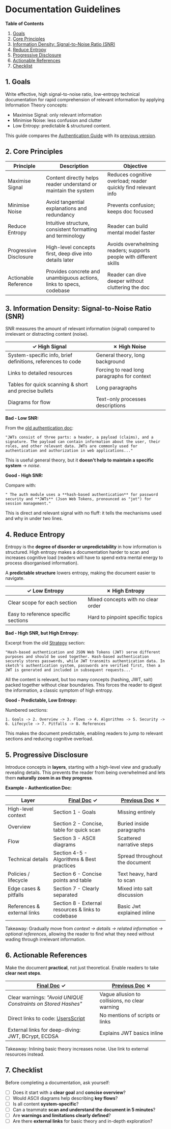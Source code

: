 # Documentation Guidelines


**Table of Contents**

1. [Goals](#1-goals)
2. [Core Principles](#2-core-principles)
3. [Information Density: Signal-to-Noise Ratio (SNR)](#3-information-density-signal-to-noise-ratio-snr)
4. [Reduce Entropy](#4-reduce-entropy)
5. [Progressive Disclosure](#5-progressive-disclosure)
6. [Actionable References](#6-actionable-references)
7. [Checklist](#7-checklist)


## 1. Goals

Write effective, high signal-to-noise ratio, low-entropy technical documentation for rapid comprehension of relevant information by applying Information Theory concepts:

* Maximise Signal: only relevant information
* Minimise Noise: less confusion and clutter
* Low Entropy: predictable & structured content.

This guide compares the [Authentication Guide](/auth/README.md) with its [previous version](https://github.com/rafaelfiume/sketch/blob/c7604e84843a07c6cba269adadb7b911c8558baa/docs/Auth.md).


## 2. Core Principles

| Principle               | Description                                                          | Objective                  |
|-------------------------|----------------------------------------------------------------------|--------------------------- |
| Maximise Signal         | Content directly helps reader understand or maintain the system      | Reduces cognitive overload; reader quickly find relevant info |
| Minimise Noise          | Avoid tangential explanations and redundancy                         | Prevents confusion; keeps doc focused |
| Reduce Entropy          | Intuitive structure, consistent formatting and terminology           | Reader can build mental model faster |   
| Progressive Disclosure  | High-level concepts first, deep dive into details later              | Avoids overwhelming readers; supports people with different skills |
| Actionable Reference    | Provides concrete and unambiguous actions, links to specs, codebase  | Reader can dive deeper without cluttering the doc |


## 3. Information Density: Signal-to-Noise Ratio (SNR)

SNR measures the amount of relevant information (signal) compared to irrelevant or distracting content (noise).

| **✓** High Signal                                           | **✗** High Noise                   |
| ------------------------------------------------------------| -----------------------------------|
| System-specific info, brief definitions, references to code | General theory, long background    |
| Links to detailed resources                                 | Forcing to read long paragraphs for context |
| Tables for quick scanning & short and precise bullets       | Long paragraphs                    |
| Diagrams for flow                                           | Text-only processes descriptions   |

**Bad - Low SNR:**

From the [old authentication doc](https://github.com/rafaelfiume/sketch/blob/c7604e84843a07c6cba269adadb7b911c8558baa/docs/Auth.md):

    "JWTs consist of three parts: a header, a payload (claims), and a signature. The payload can contain information about the user, their roles, and other relevant data. JWTs are commonly used for authentication and authorization in web applications..."

This is useful general theory, but it **doesn't help to maintain a specific system** -> _noise_.

**Good - High SNR:**

Compare with:

    " The auth module uses a **hash-based authentication** for password security and **JWTs** (Json Web Tokens, pronounced as "jot") for session management."

This is direct and relevant signal with no fluff: it tells the mechanisms used and why in under two lines.


## 4. Reduce Entropy

Entropy is the **degree of disorder or unpredictability** in how information is structured.
High entropy makes a documentation harder to scan and increases cognitive load (readers will have to spend extra mental energy to process disorganised information).

A **predictable structure** lowers entropy, making the document easier to navigate.

| **✓** Low Entropy                             | **✗** High Entropy                 |
| ----------------------------------------------| -----------------------------------|
| Clear scope for each section                  | Mixed concepts with no clear order |
| Easy to reference specific sections           | Hard to pinpoint specific topics   |

**Bad - High SNR, but High Entropy:**

Excerpt from the old [Strategy](https://github.com/rafaelfiume/sketch/blob/c7604e84843a07c6cba269adadb7b911c8558baa/docs/Auth.md#strategy) section:

    "Hash-based authentication and JSON Web Tokens (JWT) serve different purposes and should be used together. Hash-based authentication securely stores passwords, while JWT transmits authentication data. In sketch's authentication system, passwords are verified first, then a JWT is generated and included in subsequent requests..."

All the content is relevant, but too many concepts (hashing, JWT, salt) packed together without clear boundaries.
This forces the reader to digest the information, a classic symptom of high entropy.

**Good - Predictable, Low Entropy:**

Numbered sections:

    1. Goals -> 2. Overview -> 3. Flows -> 4. Algorithms -> 5. Security -> 6. Lifecycle -> 7. Pitfalls -> 8. References

This makes the document predictable, enabling readers to jump to relevant sections and reducing cognitive overload.


## 5. Progressive Disclosure

Introduce concepts in **layers**, starting with a high-level view and gradually revealing details.
This prevents the reader from being overwhelmed and lets them **naturally zoom in as they progress**.

**Example - Authentication Doc:**

| Layer                          | [Final Doc](/auth/README.md) **✓**                  | [Previous Doc](https://github.com/rafaelfiume/sketch/blob/c7604e84843a07c6cba269adadb7b911c8558baa/docs/Auth.md) **✗** |
| -------------------------------| ----------------------------------------------------| ------------------------------------------------|
| High-level context             | Section 1 - Goals                                   | Missing entirely                                |
| Overview                       | Section 2 - Concise, table for quick scan           | Buried inside paragraphs                        |
| Flow                           | Section 3 - ASCII diagrams                          | Scattered narrative steps                       |
| Technical details              | Section 4-5 - Algorithms & Best practices           | Spread throughout the document                  |
| Policies / lifecycle           | Section 6 - Concise points and table                | Text heavy, hard to scan                        |
| Edge cases & pitfalls          | Section 7 - Clearly separated                       | Mixed into salt discussion                      |
| References & external links    | Section 8 - External resources & links to codebase  | Basic Jwt explained inline                      |

Takeaway: Gradually move from _context -> details -> related information -> optional references_, allowing the reader to find what they need without wading through irrelevant information.


## 6. Actionable References

Make the document **practical**, not just theoretical.
Enable readers to take **clear next steps**.

|  [Final Doc](/auth/README.md) **✓**                            | [Previous Doc](https://github.com/rafaelfiume/sketch/blob/c7604e84843a07c6cba269adadb7b911c8558baa/docs/Auth.md) **✗** |
|----------------------------------------------------------------|----------------------------------------------------|
| Clear warnings: _"Avoid UNIQUE Constraints on Stored Hashes"_  | Vague allusion to collisions, no clear warning |
| Direct links to code: [UsersScript](../../auth/src/main/scala/org/fiume/sketch/auth/scripts/UsersScript.scala) | No mentions of scripts or links |
| External links for deep-diving: JWT, BCrypt, ECDSA             | Explains JWT basics inline                     |

Takeaway: Inlining basic theory increases noise. Use link to external resources instead.


## 7. Checklist

Before completing a documentation, ask yourself:

* [ ] Does it start with a **clear goal** and **concise overview**?
* [ ] Would ASCII diagrams help describing **key flows**?
* [ ] Is all content **system-specific**?
* [ ] Can a teammate **scan and understand the document in 5 minutes**?
* [ ] Are **warnings and limitations clearly defined**?
* [ ] Are there **external links** for basic theory and in-depth exploration?
